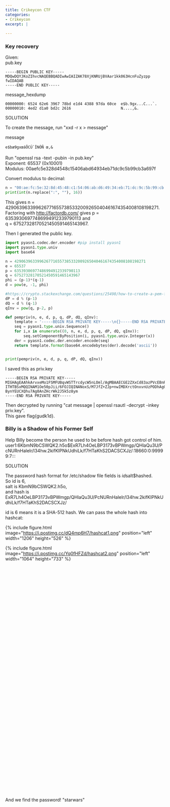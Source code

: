 ```yaml
---
title: Crikeycon CTF
categories:
- Crikeycon
excerpt: |
  
---
```



### Key recovery
Given: <br>
pub.key 
```
-----BEGIN PUBLIC KEY-----
MDQwDQYJKoZIhvcNAQEBBQADIwAwIAIZAK78XjKNRUjBVAar1kk063HcnFuZyzpp
fwIDAQAB
-----END PUBLIC KEY-----
```

message_hexdump
```
00000000: 6524 62e6 3967 78bd e1d4 4388 97da 60ce  e$b.9gx...C...`.
00000010: 4ed2 d1a0 bd2c 2616                      N....,&.
```

SOLUTION

To create the message, run "xxd -r x > message"

message
```
e$bæ9gxœáÔCÚ`ÎNÒÑ œ,&
```


Run "openssl rsa -text -pubin -in pub.key" <br>
Exponent: 65537 (0x10001) <br>
Modulus: 00aefc5e328d4548c15406abd64934eb71dc9c5b99cb3a697f <br>

Convert modulus to decimal:
```python
n = "00:ae:fc:5e:32:8d:45:48:c1:54:06:ab:d6:49:34:eb:71:dc:9c:5b:99:cb:3a:69:7f"
print(int(n.replace(":", ""), 16))
```
This gives n = 4290639633996267716557385332009265040461674354008108198271. <br>
Factoring with http://factordb.com/ gives p = 63539306977486994912339790113 and <br>
q = 67527328170521450591465143967. <br>

Then I generated the public key. 
```python
import pyasn1.codec.der.encoder #pip install pyasn1
import pyasn1.type.univ
import base64

n = 4290639633996267716557385332009265040461674354008108198271
e = 65537
p = 63539306977486994912339790113
q = 67527328170521450591465143967
phi = (p-1)*(q-1)
d = pow(e, -1, phi)

#https://crypto.stackexchange.com/questions/25498/how-to-create-a-pem-file-for-storing-an-rsa-key/25499#25499
dP = d % (p-1)
dQ = d % (q-1)
qInv = pow(q, p-2, p)

def pempriv(n, e, d, p, q, dP, dQ, qInv):
    template = '-----BEGIN RSA PRIVATE KEY-----\n{}-----END RSA PRIVATE KEY-----\n'
    seq = pyasn1.type.univ.Sequence()
    for i,x in enumerate((0, n, e, d, p, q, dP, dQ, qInv)):
        seq.setComponentByPosition(i, pyasn1.type.univ.Integer(x))
    der = pyasn1.codec.der.encoder.encode(seq)
    return template.format(base64.encodebytes(der).decode('ascii'))


print(pempriv(n, e, d, p, q, dP, dQ, qInv))
```

I saved this as priv.key
```
-----BEGIN RSA PRIVATE KEY-----
MIGHAgEAAhkArvxeMo1FSMFUBqvWSTTrcdycW5nLOml/AgMBAAECGE2ZXxCd83azPVcEBnR7xuCr
ITHTBSxMQQINAM1Oe50pJii/6FOJIQINANoxS/M7JfZ+ZJp+nwIMDXrctOnxvnUzPODhAg0AmlRy
BynYEUCXQhu7Ag0AnZHcrWk2J5k5z8ym
-----END RSA PRIVATE KEY-----
```
Then decrypted by running "cat message | openssl rsautl -decrypt -inkey priv.key". <br>
This gave flag{gudk1d}.

### Billy is a Shadow of his Former Self

Help Billy become the person he used to be before hash got control of him.
user1:$6$KbmN9bCSWQK2.h5o$ExR7Lh4OeLBP3173vBPWmgp/QHlaQu3U/PcNURnHalelr/l34hw.2kifKIPNkUdhiLk/f7HTaKhS2DACSCXJz/:18660:0:99999:7:::

SOLUTION

The password hash format for /etc/shadow file fields is $id$salt$hashed. <br>
So id is 6, <br>
salt is KbmN9bCSWQK2.h5o, <br>
and hash is ExR7Lh4OeLBP3173vBPWmgp/QHlaQu3U/PcNURnHalelr/l34hw.2kifKIPNkUdhiLk/f7HTaKhS2DACSCXJz/

id is 6 means it is a SHA-512 hash. We can pass the whole hash into hashcat:

{% include figure.html image="https://i.postimg.cc/dQ4mp6H7/hashcat1.png" position="left" width="1206" height="526" %}

{% include figure.html image="https://i.postimg.cc/Yq0fHFZd/hashcat2.png" position="left" width="1064" height="733" %}


<br><br><br><br><br><br><br><br><br><br><br><br><br><br><br><br><br><br><br><br><br><br><br><br><br><br><br><br><br><br><br><br><br><br><br><br><br><br><br><br><br><br><br>
And we find the password! "starwars"
